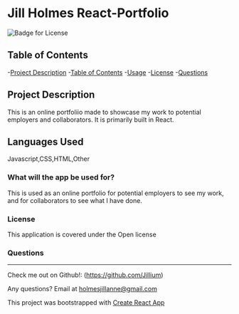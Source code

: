 # Jill Holmes React-Portfolio

  ![Badge for License](https://img.shields.io/badge/license-Open-informational)
  
  ## Table of Contents
  -[Project Description](#projectDescription)
  -[Table of Contents](#tableofContents)
  -[Usage](#usage)
  -[License](#license)
  -[Questions](#questions)


  ## Project Description 
  This is an online portfoliio made to showcase my work to potential employers and collaborators. It is primarily built in React. 

  
  
  
  ## Languages Used 
  Javascript,CSS,HTML,Other

 

  ### What will the app be used for? 
  This is used as an online portfolio for potential employers to see my work, and for collaborators to see what I have done. 

 

  ### License
  This application is covered under the Open license
  

  ### Questions
  -------------------------------------------------------------------------------------------------------
  
  Check me out on Github!: (https://github.com/Jillium) 
  
  Any questions? Email at holmesjillanne@gmail.com

This project was bootstrapped with [Create React App](https://github.com/facebook/create-react-app)


